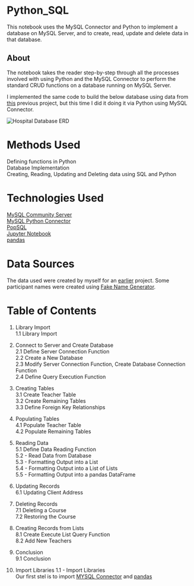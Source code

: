 # Python_SQL
This notebook uses the MySQL Connector and Python to implement a database on MySQL Server, and to create, read, update and delete data in that database.
## About
The notebook takes the reader step-by-step through all the processes involved with using Python and the MySQL Connector to perform the standard CRUD functions on a database running on MySQL Server.

I implemented the same code to build the below database using data from [this](https://github.com/jessicahoganma/SQL_hospital_Project) previous project, but this time I did it doing it via Python using MySQL Connector.

![Hospital Database ERD](https://user-images.githubusercontent.com/98434176/159106140-f85d0a51-3298-4388-8af9-cb4470ec8503.png)



# Methods Used
Defining functions in Python  
Database Implementation  
Creating, Reading, Updating and Deleting data using SQL and Python  
# Technologies Used
[MySQL Community Server](https://dev.mysql.com/downloads/mysql/)  
[MySQL Python Connector](https://dev.mysql.com/doc/connector-python/en/)  
[PopSQL](https://popsql.com/)  
[Jupyter Notebook](https://jupyter.org/)  
[pandas](https://pandas.pydata.org/)  
# Data Sources
The data used were created by myself for an [earlier](https://github.com/jessicahoganma/SQL_hospital_Project) project. Some participant names were created using [Fake Name Generator](https://www.fakenamegenerator.com/gen-random-us-us.php).

# Table of Contents
1. Library Import  
1.1 Library Import  
2. Connect to Server and Create Database  
2.1 Define Server Connection Function  
2.2 Create a New Database  
2.3 Modify Server Connection Function, Create Database Connection Function  
2.4 Define Query Execution Function  
3. Creating Tables  
3.1 Create Teacher Table  
3.2 Create Remaining Tables  
3.3 Define Foreign Key Relationships  
4. Populating Tables  
4.1 Populate Teacher Table  
4.2 Populate Remaining Tables  
5. Reading Data  
5.1 Define Data Reading Function  
5.2 - Read Data from Database  
5.3 - Formatting Output into a List  
5.4 - Formatting Output into a List of Lists  
5.5 - Formatting Output into a pandas DataFrame  
6. Updating Records  
6.1 Updating Client Address  
7. Deleting Records  
7.1 Deleting a Course  
7.2 Restoring the Course  
8. Creating Records from Lists  
8.1 Create Execute List Query Function  
8.2 Add New Teachers  
9. Conclusion  
9.1 Conclusion  


1. Import Libraries 
1.1 - Import Libraries  
Our first stel is to import [MYSQL Connector](https://dev.mysql.com/doc/connector-python/en/) and [pandas](https://pandas.pydata.org/) 
